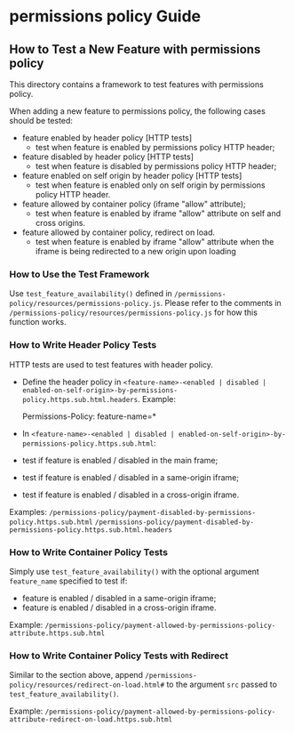 # permissions policy Guide
## How to Test a New Feature with permissions policy

This directory contains a framework to test features with permissions policy.

When adding a new feature to permissions policy, the following cases should be tested:
* feature enabled by header policy [HTTP tests]
    + test when feature is enabled by permissions policy HTTP header;
* feature disabled by header policy [HTTP tests]
    + test when feature is disabled by permissions policy HTTP header;
* feature enabled on self origin by header policy [HTTP tests]
    + test when feature is enabled only on self origin by permissions policy HTTP
    header.
* feature allowed by container policy (iframe "allow" attribute);
    + test when feature is enabled by iframe "allow" attribute on self and cross
    origins.
* feature allowed by container policy, redirect on load.
    + test when feature is enabled by iframe "allow" attribute when the iframe
    is being redirected to a new origin upon loading

### How to Use the Test Framework
Use `test_feature_availability()` defined in
`/permissions-policy/resources/permissions-policy.js`. Please refer to the comments
in `/permissions-policy/resources/permissions-policy.js` for how this function works.

### How to Write Header Policy Tests
HTTP tests are used to test features with header policy.

* Define the header policy in `<feature-name>-<enabled | disabled | enabled-on-self-origin>-by-permissions-policy.https.sub.html.headers`. Example:

    Permissions-Policy: feature-name=*


* In `<feature-name>-<enabled | disabled | enabled-on-self-origin>-by-permissions-policy.https.sub.html`:
* test if feature is enabled / disabled in the main frame;
* test if feature is enabled / disabled in a same-origin iframe;
* test if feature is enabled / disabled in a cross-origin iframe.

Examples:
`/permissions-policy/payment-disabled-by-permissions-policy.https.sub.html`
`/permissions-policy/payment-disabled-by-permissions-policy.https.sub.html.headers`

### How to Write Container Policy Tests
Simply use `test_feature_availability()` with the optional argument
`feature_name` specified to test if:
* feature is enabled / disabled in a same-origin iframe;
* feature is enabled / disabled in a cross-origin iframe.

Example:
`/permissions-policy/payment-allowed-by-permissions-policy-attribute.https.sub.html`

### How to Write Container Policy Tests with Redirect
Similar to the section above, append
`/permissions-policy/resources/redirect-on-load.html#` to the argument `src`
passed to `test_feature_availability()`.

Example:
`/permissions-policy/payment-allowed-by-permissions-policy-attribute-redirect-on-load.https.sub.html`

